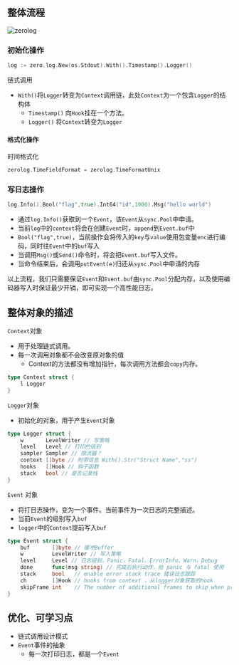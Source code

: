 ## 整体流程

![zerolog](zerolog.png)

### 初始化操作

```go
log := zero.log.New(os.Stdout).With().Timestamp().Logger()
```



链式调用

- `With()`将`Logger`转变为`Context`调用链，此处`Context`为一个包含`Logger`的结构体
  - `Timestamp()` 向`Hook`挂在一个方法。
  - `Logger()` 将`Context`转变为`Logger`

#### 格式化操作

时间格式化

```go
zerolog.TimeFieldFormat = zerolog.TimeFormatUnix
```



### 写日志操作

```go
log.Info().Bool("flag",true).Int64("id",1000).Msg("hello world")
```

- 通过`log.Info()`获取到一个`Event`，该`Event`从`sync.Pool`中申请。
- 当前`log`中的`context`将会在创建`Event`时，`append`到`Event.buf`中
- `Bool("flag",true)`，当前操作会将传入的`key`与`value`使用包变量`enc`进行编码，同时往`Event`中的`buf`写入
- 当调用`Msg()`或`Send()`命令时，将会把`Event.buf`写入文件。
- 当命令结束后，会调用`putEvent(e)`归还从`sync.Pool`中申请的内存



以上流程，我们只需要保证`Event`和`Event.buf`由`sync.Pool`分配内存，以及使用编码器写入时保证最少开销，即可实现一个高性能日志。

## 整体对象的描述

`Context`对象

- 用于处理链式调用。
- 每一次调用对象都不会改变原对象的值
  - Context的方法都没有增加指针，每次调用方法都会`copy`内存。

```go
type Context struct {
	l Logger
}
```

`Logger`对象

- 初始化的对象，用于产生`Event`对象

```go
type Logger struct {
	w       LevelWriter // 写策略
	level   Level // 打印的级别
	sampler Sampler // 限流器？
    context []byte // 附带信息 With().Str("Struct Name","ss")
	hooks   []Hook // 钩子函数
	stack   bool // 是否记录栈
}
```

`Event` 对象

- 将打日志操作，变为一个事件。当前事件为一次日志的完整描述。
- 当前`Event`的级别写入`buf`
- `logger`中的`Context`提前写入`buf`

```go
type Event struct {
	buf       []byte // 缓冲Buffer
	w         LevelWriter // 写入策略
	level     Level // 日志级别，Panic、Fatal、ErrorInfo、Warn、Debug
	done      func(msg string) // 完成后执行动作，给 panic 与 fatal 使用
	stack     bool   // enable error stack trace 错误日志跟踪
	ch        []Hook // hooks from context ，从logger对象获取的hook
	skipFrame int    // The number of additional frames to skip when printing the caller.
}
```



## 优化、可学习点

- 链式调用设计模式
- `Event`事件的抽象
  - 每一次打印日志，都是一个`Event`